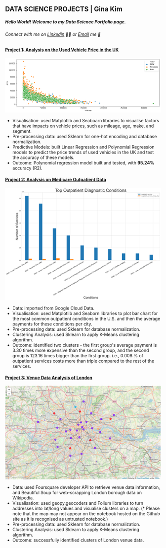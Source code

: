 ## DATA SCIENCE PROJECTS | Gina Kim

##### Hello World! Welcome to my Data Science Portfolio page.
###### Connect with me on [Linkedin](https://www.linkedin.com/in/gina-kim-6625b88a/) :woman_technologist: or [Email](mailto:gaeun.gina.kim@gmail.com) me :e-mail:

#### [Project 1: Analysis on the Used Vehicle Price in the UK](https://github.com/k-gina/python_study/blob/main/studygroup_intermediate/analysis_on_used_vehicle_price.ipynb)
![](/images/projectimage1.png)
- Visualisation: used Matplotlib and Seaboarn libraries to visualise factors that have impacts on vehicle prices, such as mileage, age, make, and segment.
- Pre-processing data: used Sklearn for one-hot encoding and database normalization.
- Predictive Models: built Linear Regression and Polynomial Regression models to predict the price trends of used vehicles in the UK and test the accuracy of these models.
- Outcome: Polynomial regression model built and tested, with **95.24%** accuracy (R2). 


#### [Project 2: Analysis on Medicare Outpatient Data](https://github.com/k-gina/python_study/blob/main/studygroup_intermediate/medicare_data_analysis.ipynb)
![](/images/projectimage2.svg)
- Data: imported from Google Cloud Data.
- Visualisation: used Matplotlib and Seaborn libraries to plot bar chart for the most common outpatient conditions in the U.S. and then the average payments for these conditions per city.
- Pre-processing data: used Sklearn for database normalization.
- Clustering Analysis: used Sklearn to apply K-Means clustering algorithm. 
- Outcome: identified two clusters - the first group's average payment is 3.30 times more expensive than the second group, and the second group is 123.16 times bigger than the first group. i.e., 0.008 % of outpatient services costs more than triple compared to the rest of the services.


#### [Project 3: Venue Data Analysis of London](https://github.com/k-gina/python_study/blob/main/studygroup_intermediate/london_property_cluster_analysis.ipynb)
![](/images/projectimage3.png)
- Data: used Foursquare developer API to retrieve venue data information, and Beautiful Soup for web-scrapping London borough data on Wikipedia.
- Visualisation: used geopy.geocoders and Folium libraries to turn addresses into lat/long values and visualise clusters on a map. (* Please note that the map may not appear on the notebook hosted on the Github site as it is recognised as untrusted notebook.)
- Pre-processing data: used Sklearn for database normalization.
- Clustering Analysis: used Sklearn to apply K-Means clustering algorithm. 
- Outcome: successfully identified clusters of London venue data. 
